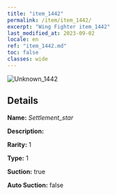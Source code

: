 ```yaml
---
title: "item_1442"
permalink: /item/item_1442/
excerpt: "Wing Fighter item_1442"
last_modified_at: 2023-09-02
locale: en
ref: "item_1442.md"
toc: false
classes: wide
---
```



 ![Unknown_1442](/images/item/Settlement_star_p.png)



## Details

 **Name:** *Settlement_star* 

 **Description:** 

 **Rarity:** 1 

 **Type:** 1 

 **Suction:** true 

 **Auto Suction:** false 


